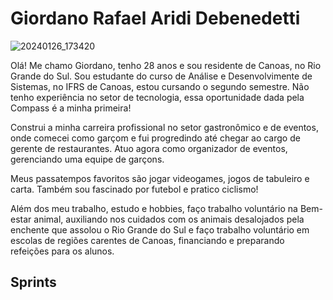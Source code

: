 # Giordano Rafael Aridi Debenedetti

![20240126_173420](https://github.com/funkymonks21/Compass_Giordano_Debenedetti/assets/83867955/75f16feb-eb70-4308-8ab5-c6635c78e55b)

Olá! Me chamo Giordano, tenho 28 anos e sou residente de Canoas, no Rio Grande do Sul.
Sou estudante do curso de Análise e Desenvolvimente de Sistemas, no IFRS de Canoas, estou cursando o segundo semestre.
Não tenho experiência no setor de tecnologia, essa oportunidade dada pela Compass é a minha primeira!

Construi a minha carreira profissional no setor gastronômico e de eventos, onde comecei como garçom e fui progredindo
até chegar ao cargo de gerente de restaurantes. Atuo agora como organizador de eventos, gerenciando uma equipe de garçons.

Meus passatempos favoritos são jogar videogames, jogos de tabuleiro e carta. Também sou fascinado por futebol e pratico ciclismo!

Além dos meu trabalho, estudo e hobbies, faço trabalho voluntário na Bem-estar animal, auxiliando nos cuidados com os animais desalojados pela enchente que assolou o Rio Grande do Sul e faço trabalho voluntário em escolas de regiões carentes de Canoas, financiando e preparando refeições para os alunos.

## Sprints

